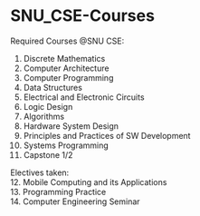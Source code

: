 # SNU_CSE-Courses

Required Courses @SNU CSE:
1. Discrete Mathematics
2. Computer Architecture
3. Computer Programming
4. Data Structures
5. Electrical and Electronic Circuits
6. Logic Design
7. Algorithms
8. Hardware System Design
9. Principles and Practices of SW Development
10. Systems Programming
11. Capstone 1/2

Electives taken:  
12. Mobile Computing and its Applications  
13. Programming Practice  
14. Computer Engineering Seminar  
